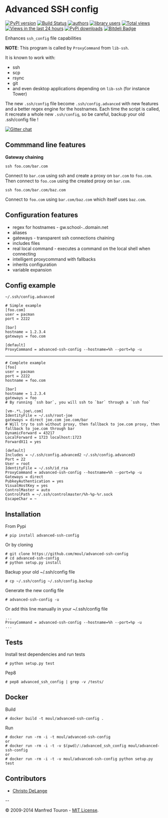 Advanced SSH config
===================

[![PyPI version](https://badge.fury.io/py/advanced-ssh-config.png)](http://badge.fury.io/py/advanced-ssh-config)
[![Build Status](https://travis-ci.org/moul/advanced-ssh-config.png?branch=develop)](https://travis-ci.org/moul/advanced-ssh-config)
[![authors](https://sourcegraph.com/api/repos/github.com/moul/advanced-ssh-config/badges/authors.png)](https://sourcegraph.com/github.com/moul/advanced-ssh-config)
[![library users](https://sourcegraph.com/api/repos/github.com/moul/advanced-ssh-config/badges/library-users.png)](https://sourcegraph.com/github.com/moul/advanced-ssh-config)
[![Total views](https://sourcegraph.com/api/repos/github.com/moul/advanced-ssh-config/counters/views.png)](https://sourcegraph.com/github.com/moul/advanced-ssh-config)
[![Views in the last 24 hours](https://sourcegraph.com/api/repos/github.com/moul/advanced-ssh-config/counters/views-24h.png)](https://sourcegraph.com/github.com/moul/advanced-ssh-config)
[![PyPi downloads](https://pypip.in/d/advanced-ssh-config/badge.png)](https://crate.io/packages/advanced-ssh-config/)
[![Bitdeli Badge](https://d2weczhvl823v0.cloudfront.net/moul/advanced-ssh-config/trend.png)](https://bitdeli.com/free "Bitdeli Badge")


Enhances `ssh_config` file capabilities

**NOTE**: This program is called by `ProxyCommand` from `lib-ssh`.

It is known to work with:

- ssh
- scp
- rsync
- git
- and even desktop applications depending on `lib-ssh` (for instance Tower)

The new `.ssh/config` file become `.ssh/config.advanced` with new features and a better regex engine for the hostnames.
Each time the script is called, it recreate a whole new `.ssh/config`, so be careful, backup your old .ssh/config file !

[![Gitter chat](https://badges.gitter.im/moul/advanced-ssh-config.png)](https://gitter.im/moul/advanced-ssh-config)

Commmand line features
----------------------

**Gateway chaining**

    ssh foo.com/bar.com
    
Connect to `bar.com` using ssh and create a proxy on `bar.com` to `foo.com`. Then connect to `foo.com` using the created proxy on `bar.com`.

    ssh foo.com/bar.com/baz.com
    
Connect to `foo.com` using `bar.com/baz.com` which itself uses `baz.com`.

Configuration features
----------------------

- regex for hostnames - gw.school-*.*.domain.net
- aliases
- gateways - transparent ssh connections chaining
- includes files
- real local command - executes a command on the local shell when connecting
- intelligent proxycommand with fallbacks
- inherits configuration
- variable expansion

Config example
--------------

`~/.ssh/config.advanced`

    # Simple example
    [foo.com]
    user = pacman
    port = 2222
    
    [bar]
    hostname = 1.2.3.4
    gateways = foo.com
    
    [default]
    ProxyCommand = advanced-ssh-config --hostname=%h --port=%p -u

---

    # Complete example
    [foo]
    user = pacman
    port = 2222
    hostname = foo.com
    
    [bar]
    hostname = 1.2.3.4
    gateways = foo
    # By running `ssh bar`, you will ssh to `bar` through a `ssh foo`
    
    [vm-.*\.joe\.com]
    IdentityFile = ~/.ssh/root-joe
    gateways = direct joe.com joe.com/bar
    # Will try to ssh without proxy, then fallback to joe.com proxy, then fallback to joe.com through bar
    DynamicForward = 43217
    LocalForward = 1723 localhost:1723
    ForwardX11 = yes

    [default]
    Includes = ~/.ssh/config.advanced2 ~/.ssh/config.advanced3
    Port = 22
    User = root
    IdentityFile = ~/.ssh/id_rsa
    ProxyCommand = advanced-ssh-config --hostname=%h --port=%p -u
    Gateways = direct
    PubkeyAuthentication = yes
    VisualHostKey = yes
    ControlMaster = auto
    ControlPath = ~/.ssh/controlmaster/%h-%p-%r.sock
    EscapeChar = ~


Installation
------------

From Pypi

    # pip install advanced-ssh-config

Or by cloning

    # git clone https://github.com/moul/advanced-ssh-config
    # cd advanced-ssh-config
    # python setup.py install

Backup your old ~/.ssh/config file

    # cp ~/.ssh/config ~/.ssh/config.backup

Generate the new config file

    # advanced-ssh-config -u

Or add this line manually in your ~/.ssh/config file

    ...
    ProxyCommand = advanced-ssh-config --hostname=%h --port=%p -u
    ...

Tests
-----

Install test dependencies and run tests

    # python setup.py test
    
Pep8

    # pep8 advanced_ssh_config | grep -v /tests/

Docker
------

Build

    # docker build -t moul/advanced-ssh-config .

Run

    # docker run -rm -i -t moul/advanced-ssh-config
    or
    # docker run -rm -i -t -v $(pwd)/:/advanced_ssh_config moul/advanced-ssh-config
    or
    # docker run -rm -i -t -v moul/advanced-ssh-config python setup.py test

Contributors
------------

- [Christo DeLange](https://github.com/dldinternet)

--

© 2009-2014 Manfred Touron - [MIT License](https://github.com/moul/advanced-ssh-config/blob/master/License.txt).
